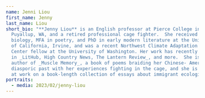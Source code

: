 ```yaml
---
name: Jenni Liou
first_name: Jenny
last_name: Liou
short_bio: "**Jenny Liou** is an English professor at Pierce College in
  Puyallup, WA, and a retired professional cage fighter.  She received  a BS in
  biology, MFA in poetry, and PhD in early modern literature at the University
  of California, Irvine, and was a recent Northwest Climate Adaptation Science
  Center fellow at the University of Washington. Her work has recently appeared
  in _LitHub, High Country News, The Lantern Review_, and more.  She is the
  author of _Muscle Memory_, a book of poems braiding her Chinese- American's
  diasporic past with her experiences fighting in the cage, and she is currently
  at work on a book-length collection of essays about immigrant ecologies."
portraits:
  - media: 2023/02/jenny-liou
---
```

